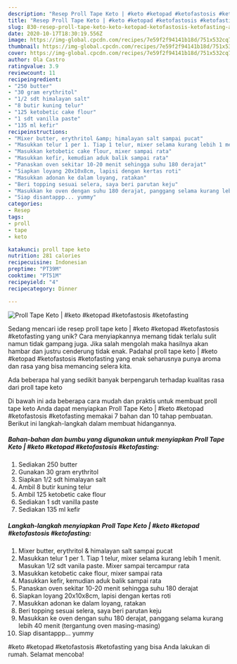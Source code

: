 ```yaml
---
description: "Resep Proll Tape Keto | #keto #ketopad #ketofastosis #ketofasting Anti Gagal"
title: "Resep Proll Tape Keto | #keto #ketopad #ketofastosis #ketofasting Anti Gagal"
slug: 830-resep-proll-tape-keto-keto-ketopad-ketofastosis-ketofasting-anti-gagal
date: 2020-10-17T18:30:19.556Z
image: https://img-global.cpcdn.com/recipes/7e59f2f94141b18d/751x532cq70/proll-tape-keto-keto-ketopad-ketofastosis-ketofasting-foto-resep-utama.jpg
thumbnail: https://img-global.cpcdn.com/recipes/7e59f2f94141b18d/751x532cq70/proll-tape-keto-keto-ketopad-ketofastosis-ketofasting-foto-resep-utama.jpg
cover: https://img-global.cpcdn.com/recipes/7e59f2f94141b18d/751x532cq70/proll-tape-keto-keto-ketopad-ketofastosis-ketofasting-foto-resep-utama.jpg
author: Ola Castro
ratingvalue: 3.9
reviewcount: 11
recipeingredient:
- "250 butter"
- "30 gram erythritol"
- "1/2 sdt himalayan salt"
- "8 butir kuning telur"
- "125 ketobetic cake flour"
- "1 sdt vanilla paste"
- "135 ml kefir"
recipeinstructions:
- "Mixer butter, erythritol &amp; himalayan salt sampai pucat"
- "Masukkan telur 1 per 1. Tiap 1 telur, mixer selama kurang lebih 1 menit. Masukan 1/2 sdt vanila paste. Mixer sampai tercampur rata"
- "Masukkan ketobetic cake flour, mixer sampai rata"
- "Masukkan kefir, kemudian aduk balik sampai rata"
- "Panaskan oven sekitar 10-20 menit sehingga suhu 180 derajat"
- "Siapkan loyang 20x10x8cm, lapisi dengan kertas roti"
- "Masukkan adonan ke dalam loyang, ratakan"
- "Beri topping sesuai selera, saya beri parutan keju"
- "Masukkan ke oven dengan suhu 180 derajat, panggang selama kurang lebih 40 menit (tergantung oven masing-masing)"
- "Siap disantappp... yummy"
categories:
- Resep
tags:
- proll
- tape
- keto

katakunci: proll tape keto 
nutrition: 281 calories
recipecuisine: Indonesian
preptime: "PT39M"
cooktime: "PT51M"
recipeyield: "4"
recipecategory: Dinner

---
```



![Proll Tape Keto | #keto #ketopad #ketofastosis #ketofasting](https://img-global.cpcdn.com/recipes/7e59f2f94141b18d/751x532cq70/proll-tape-keto-keto-ketopad-ketofastosis-ketofasting-foto-resep-utama.jpg)

Sedang mencari ide resep proll tape keto | #keto #ketopad #ketofastosis #ketofasting yang unik? Cara menyiapkannya memang tidak terlalu sulit namun tidak gampang juga. Jika salah mengolah maka hasilnya akan hambar dan justru cenderung tidak enak. Padahal proll tape keto | #keto #ketopad #ketofastosis #ketofasting yang enak seharusnya punya aroma dan rasa yang bisa memancing selera kita.

Ada beberapa hal yang sedikit banyak berpengaruh terhadap kualitas rasa dari proll tape keto 

Di bawah ini ada beberapa cara mudah dan praktis untuk membuat proll tape keto  Anda dapat menyiapkan Proll Tape Keto | #keto #ketopad #ketofastosis #ketofasting memakai 7 bahan dan 10 tahap pembuatan. Berikut ini langkah-langkah dalam membuat hidangannya.

<!--inarticleads1-->

##### Bahan-bahan dan bumbu yang digunakan untuk menyiapkan Proll Tape Keto | #keto #ketopad #ketofastosis #ketofasting:

1. Sediakan 250 butter
1. Gunakan 30 gram erythritol
1. Siapkan 1/2 sdt himalayan salt
1. Ambil 8 butir kuning telur
1. Ambil 125 ketobetic cake flour
1. Sediakan 1 sdt vanilla paste
1. Sediakan 135 ml kefir




<!--inarticleads2-->

##### Langkah-langkah menyiapkan Proll Tape Keto | #keto #ketopad #ketofastosis #ketofasting:

1. Mixer butter, erythritol &amp; himalayan salt sampai pucat
1. Masukkan telur 1 per 1. Tiap 1 telur, mixer selama kurang lebih 1 menit. Masukan 1/2 sdt vanila paste. Mixer sampai tercampur rata
1. Masukkan ketobetic cake flour, mixer sampai rata
1. Masukkan kefir, kemudian aduk balik sampai rata
1. Panaskan oven sekitar 10-20 menit sehingga suhu 180 derajat
1. Siapkan loyang 20x10x8cm, lapisi dengan kertas roti
1. Masukkan adonan ke dalam loyang, ratakan
1. Beri topping sesuai selera, saya beri parutan keju
1. Masukkan ke oven dengan suhu 180 derajat, panggang selama kurang lebih 40 menit (tergantung oven masing-masing)
1. Siap disantappp... yummy




 #keto #ketopad #ketofastosis #ketofasting yang bisa Anda lakukan di rumah. Selamat mencoba!
